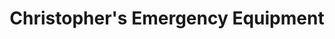 ---
title: "Christopher's Emergency Equipment"
url: /chelmsford/christophers-emergency-equipment/
shop: shop
---